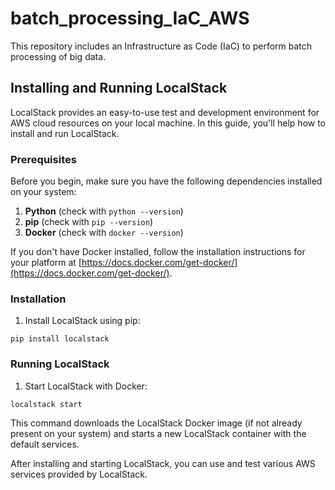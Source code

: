 # batch_processing_IaC_AWS
This repository includes an Infrastructure as Code (IaC) to perform batch processing of big data.

## Installing and Running LocalStack

LocalStack provides an easy-to-use test and development environment for AWS cloud resources on your local machine. In this guide, you'll help how to install and run LocalStack.

### Prerequisites

Before you begin, make sure you have the following dependencies installed on your system:

1. **Python** (check with `python --version`)
2. **pip** (check with `pip --version`)
3. **Docker** (check with `docker --version`)

If you don't have Docker installed, follow the installation instructions for your platform at [https://docs.docker.com/get-docker/](https://docs.docker.com/get-docker/).

### Installation

1. Install LocalStack using pip:

```
pip install localstack
```

### Running LocalStack

1. Start LocalStack with Docker:

```
localstack start
```

This command downloads the LocalStack Docker image (if not already present on your system) and starts a new LocalStack container with the default services.

After installing and starting LocalStack, you can use and test various AWS services provided by LocalStack.

